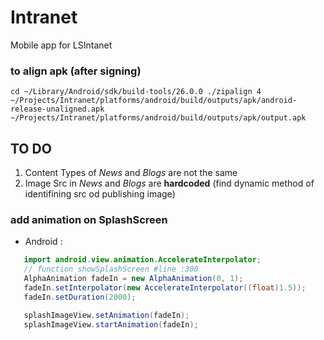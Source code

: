 # Intranet
Mobile app for LSIntanet 

### to align apk (after signing)
 `cd ~/Library/Android/sdk/build-tools/26.0.0
 ./zipalign 4 ~/Projects/Intranet/platforms/android/build/outputs/apk/android-release-unaligned.apk ~/Projects/Intranet/platforms/android/build/outputs/apk/output.apk`

 ## TO DO 
 1. Content Types of *News* and *Blogs*  are not the same
 2. Image Src in *News* and *Blogs* are **hardcoded** (find dynamic method of identifining src od publishing image)

 ### add animation on SplashScreen
 * Android : 
 ```Java
    import android.view.animation.AccelerateInterpolator;
    // function showSplashScreen #line :300
    AlphaAnimation fadeIn = new AlphaAnimation(0, 1);
    fadeIn.setInterpolator(new AccelerateInterpolator((float)1.5));
    fadeIn.setDuration(2000);

    splashImageView.setAnimation(fadeIn);
    splashImageView.startAnimation(fadeIn);
```
